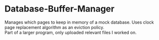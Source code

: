 # Database-Buffer-Manager
Manages which pages to keep in memory of a mock database.  Uses clock page replacement algorithm as an eviction policy.   
Part of a larger program, only uploaded relevant files I worked on.
